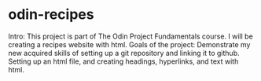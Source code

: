 # odin-recipes
Intro: This project is part of The Odin Project Fundamentals course. I will be creating a recipes website with html. 
Goals of the project: Demonstrate my new acquired skills of setting up a git repository and linking it to github. Setting up an html file, and creating headings, hyperlinks, and text with html. 

